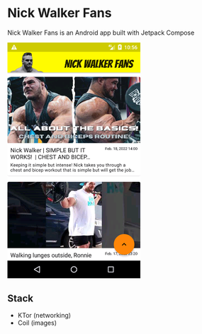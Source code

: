 # Nick Walker Fans

Nick Walker Fans is an Android app built with Jetpack Compose

<img src="screencap.png" width="300">

## Stack

* KTor (networking)
* Coil (images)
